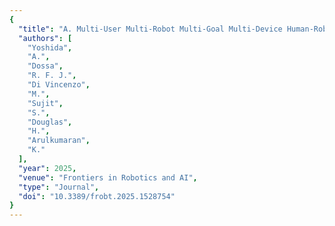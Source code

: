 ```yaml
---
{
  "title": "A. Multi-User Multi-Robot Multi-Goal Multi-Device Human-Robot Interaction Manipulation Benchmark",
  "authors": [
    "Yoshida",
    "A.",
    "Dossa",
    "R. F. J.",
    "Di Vincenzo",
    "M.",
    "Sujit",
    "S.",
    "Douglas",
    "H.",
    "Arulkumaran",
    "K."
  ],
  "year": 2025,
  "venue": "Frontiers in Robotics and AI",
  "type": "Journal",
  "doi": "10.3389/frobt.2025.1528754"
}
---
```

